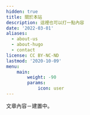 ```yaml
---
hidden: true
title: 關於本站
description: 這裡也可以打一點內容
date: '2022-03-01'
aliases:
  - about-us
  - about-hugo
  - contact
license: CC BY-NC-ND
lastmod: '2020-10-09'
menu:
    main: 
        weight: -90
        params:
            icon: user
---
```


文章內容－建置中。
